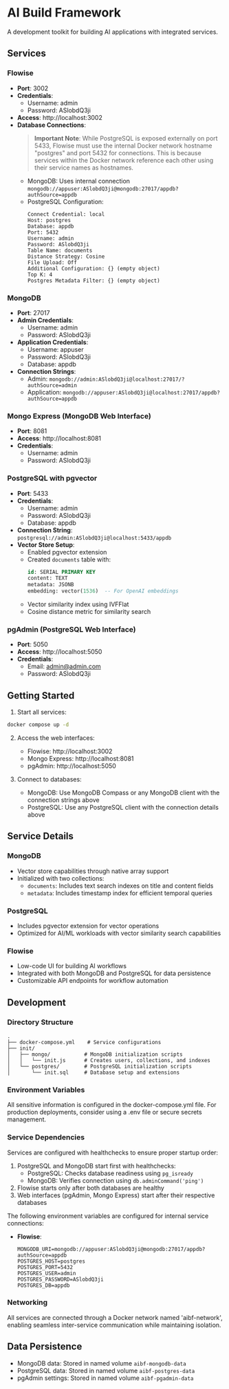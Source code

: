 # AI Build Framework

A development toolkit for building AI applications with integrated services.

## Services

### Flowise

- **Port**: 3002
- **Credentials**:
  - Username: admin
  - Password: ASlobdQ3ji
- **Access**: http://localhost:3002
- **Database Connections**:
  > **Important Note**: While PostgreSQL is exposed externally on port 5433, Flowise must use the internal Docker network hostname "postgres" and port 5432 for connections. This is because services within the Docker network reference each other using their service names as hostnames.
  - MongoDB: Uses internal connection `mongodb://appuser:ASlobdQ3ji@mongodb:27017/appdb?authSource=appdb`
  - PostgreSQL Configuration:
    ```
    Connect Credential: local
    Host: postgres
    Database: appdb
    Port: 5432
    Username: admin
    Password: ASlobdQ3ji
    Table Name: documents
    Distance Strategy: Cosine
    File Upload: Off
    Additional Configuration: {} (empty object)
    Top K: 4
    Postgres Metadata Filter: {} (empty object)
    ```

### MongoDB

- **Port**: 27017
- **Admin Credentials**:
  - Username: admin
  - Password: ASlobdQ3ji
- **Application Credentials**:
  - Username: appuser
  - Password: ASlobdQ3ji
  - Database: appdb
- **Connection Strings**:
  - Admin: `mongodb://admin:ASlobdQ3ji@localhost:27017/?authSource=admin`
  - Application: `mongodb://appuser:ASlobdQ3ji@localhost:27017/appdb?authSource=appdb`

### Mongo Express (MongoDB Web Interface)

- **Port**: 8081
- **Access**: http://localhost:8081
- **Credentials**:
  - Username: admin
  - Password: ASlobdQ3ji

### PostgreSQL with pgvector

- **Port**: 5433
- **Credentials**:
  - Username: admin
  - Password: ASlobdQ3ji
  - Database: appdb
- **Connection String**: `postgresql://admin:ASlobdQ3ji@localhost:5433/appdb`
- **Vector Store Setup**:
  - Enabled pgvector extension
  - Created `documents` table with:
    ```sql
    id: SERIAL PRIMARY KEY
    content: TEXT
    metadata: JSONB
    embedding: vector(1536)  -- For OpenAI embeddings
    ```
  - Vector similarity index using IVFFlat
  - Cosine distance metric for similarity search

### pgAdmin (PostgreSQL Web Interface)

- **Port**: 5050
- **Access**: http://localhost:5050
- **Credentials**:
  - Email: admin@admin.com
  - Password: ASlobdQ3ji

## Getting Started

1. Start all services:

```bash
docker compose up -d
```

2. Access the web interfaces:

   - Flowise: http://localhost:3002
   - Mongo Express: http://localhost:8081
   - pgAdmin: http://localhost:5050

3. Connect to databases:
   - MongoDB: Use MongoDB Compass or any MongoDB client with the connection strings above
   - PostgreSQL: Use any PostgreSQL client with the connection details above

## Service Details

### MongoDB

- Vector store capabilities through native array support
- Initialized with two collections:
  - `documents`: Includes text search indexes on title and content fields
  - `metadata`: Includes timestamp index for efficient temporal queries

### PostgreSQL

- Includes pgvector extension for vector operations
- Optimized for AI/ML workloads with vector similarity search capabilities

### Flowise

- Low-code UI for building AI workflows
- Integrated with both MongoDB and PostgreSQL for data persistence
- Customizable API endpoints for workflow automation

## Development

### Directory Structure

```
.
├── docker-compose.yml    # Service configurations
├── init/
│   ├── mongo/           # MongoDB initialization scripts
│   │   └── init.js      # Creates users, collections, and indexes
│   └── postgres/        # PostgreSQL initialization scripts
│       └── init.sql     # Database setup and extensions
```

### Environment Variables

All sensitive information is configured in the docker-compose.yml file. For production deployments, consider using a .env file or secure secrets management.

### Service Dependencies

Services are configured with healthchecks to ensure proper startup order:

1. PostgreSQL and MongoDB start first with healthchecks:
   - PostgreSQL: Checks database readiness using `pg_isready`
   - MongoDB: Verifies connection using `db.adminCommand('ping')`
2. Flowise starts only after both databases are healthy
3. Web interfaces (pgAdmin, Mongo Express) start after their respective databases

The following environment variables are configured for internal service connections:

- **Flowise**:
  ```
  MONGODB_URI=mongodb://appuser:ASlobdQ3ji@mongodb:27017/appdb?authSource=appdb
  POSTGRES_HOST=postgres
  POSTGRES_PORT=5432
  POSTGRES_USER=admin
  POSTGRES_PASSWORD=ASlobdQ3ji
  POSTGRES_DB=appdb
  ```

### Networking

All services are connected through a Docker network named 'aibf-network', enabling seamless inter-service communication while maintaining isolation.

## Data Persistence

- MongoDB data: Stored in named volume `aibf-mongodb-data`
- PostgreSQL data: Stored in named volume `aibf-postgres-data`
- pgAdmin settings: Stored in named volume `aibf-pgadmin-data`
